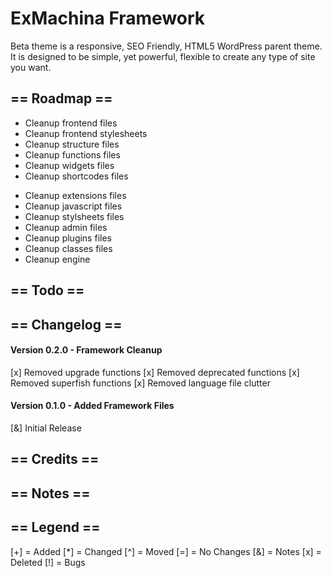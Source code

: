 ExMachina Framework
===================
Beta theme is a responsive, SEO Friendly, HTML5 WordPress parent theme. It is designed to be simple, yet powerful, flexible to create any type of site you want.

== Roadmap ==
-------------
- Cleanup frontend files
- Cleanup frontend stylesheets
- Cleanup structure files
- Cleanup functions files
- Cleanup widgets files
- Cleanup shortcodes files
+ Cleanup extensions files
+ Cleanup javascript files
+ Cleanup stylsheets files
+ Cleanup admin files
+ Cleanup plugins files
+ Cleanup classes files
+ Cleanup engine


== Todo ==
----------

== Changelog ==
---------------
#### Version 0.2.0 - Framework Cleanup
[x] Removed upgrade functions
[x] Removed deprecated functions
[x] Removed superfish functions
[x] Removed language file clutter

#### Version 0.1.0 - Added Framework Files
[&] Initial Release

== Credits ==
-------------

== Notes ==
-----------

== Legend ==
------------
[+] = Added
[*] = Changed
[^] = Moved
[=] = No Changes
[&] = Notes
[x] = Deleted
[!] = Bugs